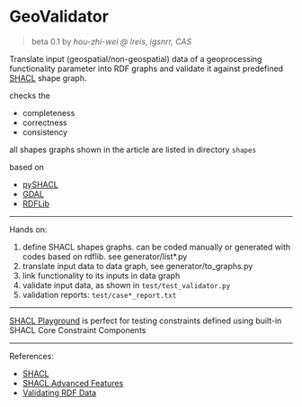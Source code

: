 # GeoValidator
>beta 0.1 
>by *hou-zhi-wei @ lreis, igsnrr, CAS*

Translate input (geospatial/non-geospatial) data of a geoprocessing functionality parameter into RDF graphs and validate it against predefined [SHACL](https://www.w3.org/TR/shacl) shape graph.

checks the
- completeness
- correctness
- consistency

all shapes graphs shown in the article are listed in directory `shapes`

based on 
- [pySHACL](https://github.com/RDFLib/pySHACL)
- [GDAL](https://gdal.org/index.html)
- [RDFLib](https://github.com/RDFLib/rdflib)
---
Hands on:
1. define SHACL shapes graphs. can be coded manually or generated with codes based on rdflib. see generator/list*.py
2. translate input data to data graph, see generator/to_graphs.py
3. link functionality to its inputs in data graph
4. validate input data, as shown in `test/test_validator.py`
5. validation reports: `test/case*_report.txt`



---
[SHACL Playground](https://shacl.org/playground/) is perfect for testing constraints defined using built-in SHACL Core Constraint Components

---
References:
- [SHACL](https://www.w3.org/TR/shacl)
- [SHACL Advanced Features](https://www.w3.org/TR/shacl-af)
- [Validating RDF Data](http://book.validatingrdf.com/)